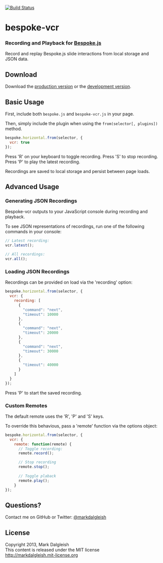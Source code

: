 [![Build Status](https://secure.travis-ci.org/markdalgleish/bespoke-vcr.png)](http://travis-ci.org/markdalgleish/bespoke-vcr)

# bespoke-vcr

### Recording and Playback for [Bespoke.js](https://github.com/markdalgleish/bespoke.js)

Record and replay Bespoke.js slide interactions from local storage and JSON data.

## Download

Download the [production version][min] or the [development version][max].

[min]: https://raw.github.com/markdalgleish/bespoke-vcr/master/dist/bespoke-vcr.min.js
[max]: https://raw.github.com/markdalgleish/bespoke-vcr/master/dist/bespoke-vcr.js

## Basic Usage

First, include both `bespoke.js` and `bespoke-vcr.js` in your page.

Then, simply include the plugin when using the `from(selector[, plugins])` method.

```js
bespoke.horizontal.from(selector, {
  vcr: true
});
```

Press 'R' on your keyboard to toggle recording. Press 'S' to stop recording. Press 'P' to play the latest recording.

Recordings are saved to local storage and persist between page loads.

## Advanced Usage

### Generating JSON Recordings

Bespoke-vcr outputs to your JavaScript console during recording and playback.

To see JSON representations of recordings, run one of the following commands in your console:

```js
// Latest recording:
vcr.latest();

// All recordings:
vcr.all();
```

### Loading JSON Recordings

Recordings can be provided on load via the 'recording' option:

```js
bespoke.horizontal.from(selector, {
  vcr: {
    recording: [
      {
        "command": "next",
        "timeout": 10000
      },
      {
        "command": "next",
        "timeout": 20000
      },
      {
        "command": "next",
        "timeout": 30000
      },
      {
        "timeout": 40000
      }
    ]
  }
});
```

Press 'P' to start the saved recording.

### Custom Remotes

The default remote uses the 'R', 'P' and 'S' keys.

To override this behavious, pass a 'remote' function via the options object:

```js
bespoke.horizontal.from(selector, {
  vcr: {
    remote: function(remote) {
      // Toggle recording:
      remote.record();

      // Stop recording
      remote.stop();
      
      // Toggle plaback
      remote.play();
    }
});
```

## Questions?

Contact me on GitHub or Twitter: [@markdalgleish](http://twitter.com/markdalgleish)

## License

Copyright 2013, Mark Dalgleish  
This content is released under the MIT license  
http://markdalgleish.mit-license.org